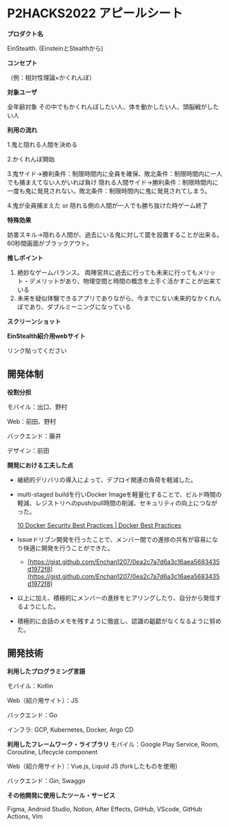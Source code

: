 # P2HACKS2022 アピールシート

**プロダクト名**

EinStealth. (EinsteinとStealthから)

**コンセプト**

（例：相対性理論×かくれんぼ）


**対象ユーザ**

全年齢対象
その中でもかくれんぼしたい人、体を動かしたい人、頭脳戦がしたい人


**利用の流れ**

1.鬼と隠れる人間を決める

2.かくれんぼ開始

3.鬼サイド→勝利条件：制限時間内に全員を確保、敗北条件：制限時間内に一人でも捕まえてない人がいれば負け
  隠れる人間サイド→勝利条件：制限時間内に一度も鬼に発見されない。敗北条件：制限時間内に鬼に発見されてしまう。

4.鬼が全員捕まえた or 隠れる側の人間が一人でも勝ち抜けた時ゲーム終了

**特殊効果**

妨害スキル→隠れる人間が、過去にいる鬼に対して罠を設置することが出来る。60秒間画面がブラックアウト。



**推しポイント**

1. 絶妙なゲームバランス。
    両陣営共に過去に行っても未来に行ってもメリット・デメリットがあり、物理空間と時間の概念を上手く活かすことが出来ている
2. 未来を疑似体験できるアプリでありながら、今までにない未来的なかくれんぼであり、ダブルミーニングになっている

**スクリーンショット**



**EinStealth紹介用webサイト**

リンク貼ってください

## 開発体制

**役割分担**

モバイル：出口、野村

Web：前田、野村

バックエンド：藤井

デザイン：前田

**開発における工夫した点**

- 継続的デリバリの導入によって、デプロイ関連の負荷を軽減した。
- multi-staged buildを行いDocker Imageを軽量化することで、ビルド時間の軽減、レジストリへのpush/pull時間の削減、セキュリティの向上につながった。
    
    [10 Docker Security Best Practices | Docker Best Practices](https://snyk.io/blog/10-docker-image-security-best-practices/)
    
- Issueドリブン開発を行ったことで、メンバー間での進捗の共有が容易になり快適に開発を行うことができた。
    - [https://gist.github.com/Enchan1207/0ea2c7a7d6a3c16aea5683435d1972f8](https://gist.github.com/Enchan1207/0ea2c7a7d6a3c16aea5683435d1972f8)
- 以上に加え、積極的にメンバーの進捗をヒアリングしたり、自分から発信するようにした。
- 積極的に会話のメモを残すように徹底し、認識の齟齬がなくなるように努めた。


## 開発技術

**利用したプログラミング言語**

モバイル：Kotlin

Web（紹介用サイト）：JS

バックエンド：Go

インフラ: GCP, Kubernetes, Docker, Argo CD

**利用したフレームワーク・ライブラリ**
モバイル：Google Play Service, Room, Coroutine, Lifecycle component

Web（紹介用サイト）：Vue.js, Liquid JS (forkしたものを使用)

バックエンド：Gin, Swaggo


**その他開発に使用したツール・サービス**

Figma, Android Studio, Notion, After Effects, GitHub,  VScode, GitHub Actions, Vim
